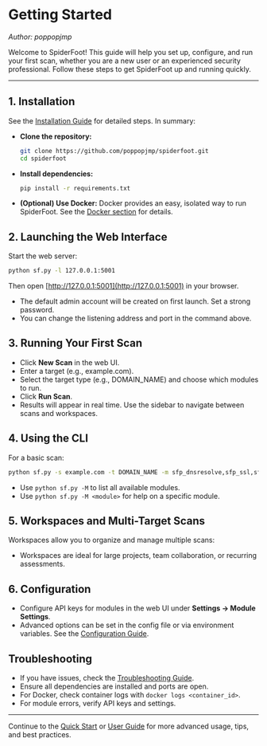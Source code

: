 # Getting Started

*Author: poppopjmp*

Welcome to SpiderFoot! This guide will help you set up, configure, and run your first scan, whether you are a new user or an experienced security professional. Follow these steps to get SpiderFoot up and running quickly.

---

## 1. Installation

See the [Installation Guide](installation.md) for detailed steps. In summary:

- **Clone the repository:**
  ```sh
  git clone https://github.com/poppopjmp/spiderfoot.git
  cd spiderfoot
  ```
- **Install dependencies:**
  ```sh
  pip install -r requirements.txt
  ```
- **(Optional) Use Docker:**
  Docker provides an easy, isolated way to run SpiderFoot. See the [Docker section](installation.md#docker-installation) for details.

## 2. Launching the Web Interface

Start the web server:
```sh
python sf.py -l 127.0.0.1:5001
```
Then open [http://127.0.0.1:5001](http://127.0.0.1:5001) in your browser.

- The default admin account will be created on first launch. Set a strong password.
- You can change the listening address and port in the command above.

## 3. Running Your First Scan

- Click **New Scan** in the web UI.
- Enter a target (e.g., example.com).
- Select the target type (e.g., DOMAIN_NAME) and choose which modules to run.
- Click **Run Scan**.
- Results will appear in real time. Use the sidebar to navigate between scans and workspaces.

## 4. Using the CLI

For a basic scan:
```sh
python sf.py -s example.com -t DOMAIN_NAME -m sfp_dnsresolve,sfp_ssl,sfp_whois
```
- Use `python sf.py -M` to list all available modules.
- Use `python sf.py -M <module>` for help on a specific module.

## 5. Workspaces and Multi-Target Scans

Workspaces allow you to organize and manage multiple scans:

- Workspaces are ideal for large projects, team collaboration, or recurring assessments.

## 6. Configuration

- Configure API keys for modules in the web UI under **Settings → Module Settings**.
- Advanced options can be set in the config file or via environment variables. See the [Configuration Guide](configuration.md).

## Troubleshooting
- If you have issues, check the [Troubleshooting Guide](troubleshooting.md).
- Ensure all dependencies are installed and ports are open.
- For Docker, check container logs with `docker logs <container_id>`.
- For module errors, verify API keys and settings.

---

Continue to the [Quick Start](quickstart.md) or [User Guide](user_guide.md) for more advanced usage, tips, and best practices.
